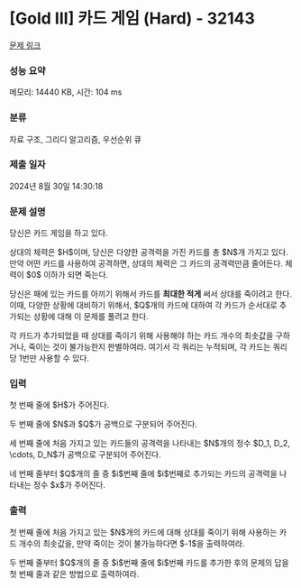 # [Gold III] 카드 게임 (Hard) - 32143 

[문제 링크](https://www.acmicpc.net/problem/32143) 

### 성능 요약

메모리: 14440 KB, 시간: 104 ms

### 분류

자료 구조, 그리디 알고리즘, 우선순위 큐

### 제출 일자

2024년 8월 30일 14:30:18

### 문제 설명

<p>당신은 카드 게임을 하고 있다.</p>

<p>상대의 체력은 $H$이며, 당신은 다양한 공격력을 가진 카드를 총 $N$개 가지고 있다. 만약 어떤 카드를 사용하여 공격하면, 상대의 체력은 그 카드의 공격력만큼 줄어든다. 체력이 $0$ 이하가 되면 죽는다.</p>

<p>당신은 패에 있는 카드를 아끼기 위해서 카드를 <strong>최대한 적게</strong> 써서 상대를 죽이려고 한다. 이때, 다양한 상황에 대비하기 위해서, $Q$개의 카드에 대하여 각 카드가 순서대로 추가되는 상황에 대해 이 문제를 풀려고 한다.</p>

<p>각 카드가 추가되었을 때 상대를 죽이기 위해 사용해야 하는 카드 개수의 최솟값을 구하거나, 죽이는 것이 불가능한지 판별하여라. 여기서 각 쿼리는 누적되며, 각 카드는 쿼리당 1번만 사용할 수 있다.</p>

### 입력 

 <p>첫 번째 줄에 $H$가 주어진다.</p>

<p>두 번째 줄에 $N$과 $Q$가 공백으로 구분되어 주어진다.</p>

<p>세 번째 줄에 처음 가지고 있는 카드들의 공격력을 나타내는 $N$개의 정수 $D_1, D_2, \cdots, D_N$가 공백으로 구분되어 주어진다.</p>

<p>네 번째 줄부터 $Q$개의 줄 중 $i$번째 줄에 $i$번째로 추가되는 카드의 공격력을 나타내는 정수 $x$가 주어진다.</p>

### 출력 

 <p>첫 번째 줄에 처음 가지고 있는 $N$개의 카드에 대해 상대를 죽이기 위해 사용하는 카드 개수의 최솟값을, 만약 죽이는 것이 불가능하다면 $-1$을 출력하여라.</p>

<p>두 번째 줄부터 $Q$개의 줄 중 $i$번째 줄에 $i$번째 카드를 추가한 후의 문제의 답을 첫 번째 줄과 같은 방법으로 출력하여라.</p>

